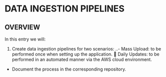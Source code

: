# DATA INGESTION PIPELINES

## OVERVIEW
In this entry we will:
1. Create data ingestion pipelines for two scenarios:
..- Mass Upload: to be performed once when setting up the application.
	Daily Updates: to be performed in an automated manner via the AWS cloud environment.
-	Document the process in the corresponding repository.
